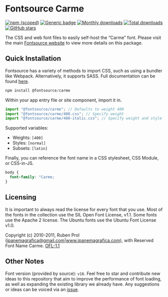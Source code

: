 # Fontsource Carme

[![npm (scoped)](https://img.shields.io/npm/v/@fontsource/carme?color=brightgreen)](https://www.npmjs.com/package/@fontsource/carme) [![Generic badge](https://img.shields.io/badge/fontsource-passing-brightgreen)](https://github.com/fontsource/fontsource) [![Monthly downloads](https://badgen.net/npm/dm/@fontsource/carme)](https://github.com/fontsource/fontsource) [![Total downloads](https://badgen.net/npm/dt/@fontsource/carme)](https://github.com/fontsource/fontsource) [![GitHub stars](https://img.shields.io/github/stars/fontsource/fontsource.svg?style=social&label=Star)](https://github.com/fontsource/fontsource/stargazers)

The CSS and web font files to easily self-host the “Carme” font. Please visit the main [Fontsource website](https://fontsource.org/fonts/carme) to view more details on this package.

## Quick Installation

Fontsource has a variety of methods to import CSS, such as using a bundler like Webpack. Alternatively, it supports SASS. Full documentation can be found [here](https://fontsource.org/docs/getting-started/introduction).

```javascript
npm install @fontsource/carme
```

Within your app entry file or site component, import it in.

```javascript
import "@fontsource/carme"; // Defaults to weight 400
import "@fontsource/carme/400.css"; // Specify weight
import "@fontsource/carme/400-italic.css"; // Specify weight and style

```

Supported variables:
- Weights: `[400]`
- Styles: `[normal]`
- Subsets: `[latin]`

Finally, you can reference the font name in a CSS stylesheet, CSS Module, or CSS-in-JS.

```css
body {
  font-family: "Carme;
}
```

## Licensing
It is important to always read the license for every font that you use.
Most of the fonts in the collection use the SIL Open Font License, v1.1. Some fonts use the Apache 2 license. The Ubuntu fonts use the Ubuntu Font License v1.0.

Copyright (c) 2010-2011, Ruben Prol (ipanemagrafica@gmail.com|www.ipanemagrafica.com), with Reserved Font Name Carme.
[OFL-1.1](http://scripts.sil.org/OFL)

## Other Notes
Font version (provided by source): `v16`.
Feel free to star and contribute new ideas to this repository that aim to improve the performance of font loading, as well as expanding the existing library we already have. Any suggestions or ideas can be voiced via an [issue](https://github.com/fontsource/fontsource/issues).